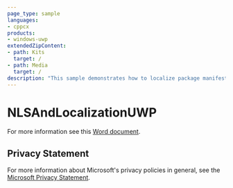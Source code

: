 ```yaml
---
page_type: sample
languages:
- cppcx
products:
- windows-uwp
extendedZipContent:
- path: Kits
  target: /
- path: Media
  target: /
description: "This sample demonstrates how to localize package manifest as well as in-title resources. It also demonstrate usage of the NLS APIs in a Universal Windows Platform (UWP) app."
---
```


# NLSAndLocalizationUWP

For more information see this [Word document](https://github.com/microsoft/Xbox-ATG-Samples/blob/master/UWPSamples/System/NLSAndLocalizationUWP/Readme.docx).

## Privacy Statement

For more information about Microsoft's privacy policies in general, see the [Microsoft Privacy Statement](https://privacy.microsoft.com/en-us/privacystatement/).
